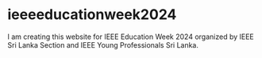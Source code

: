 # ieeeeducationweek2024
I am creating this website for IEEE Education Week 2024 organized by IEEE Sri Lanka Section and IEEE Young Professionals Sri Lanka.
